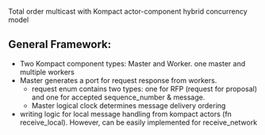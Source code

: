 Total order multicast  with Kompact actor-component hybrid concurrency model

## General Framework: 
- Two Kompact component types: Master and Worker. one master and multiple workers 
- Master generates a port for request response from workers. 
    - request enum contains two types: one for RFP (request for proposal) and one for accepted sequence_number & message.
    - Master logical clock determines message delivery ordering
- writing logic for local message handling from kompact actors (fn receive_local). However, can be easily implemented for receive_network

